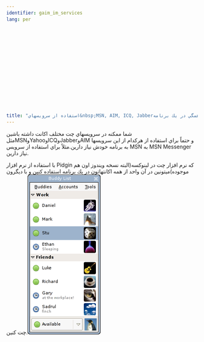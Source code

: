 ```yaml
---
identifier: gaim_im_services
lang: per
  




  
  
  






title: "استفاده از سرويسهاي&nbsp;MSN, AIM, ICQ, Jabberهمگي در يك برنامه"
---
```


شما ممكنه در سرويسهاي چت مختلف اكانت داشته باشين
مثلMSNوYahooوICQوJabberوAIM و حتماً براي استفاده از هركدام از اين
سرويسها به برنامه خودش نياز دارين.مثلاً براي استفاده از سرويس MSN به
MSN Messenger نياز دارين.<br />

با استفاده از نرم افزار Pidgin كه نرم افزار چت در لبنوكسه(البته نسخه
ويندوز اون هم موجوده)ميتونين در آن واحد از همه اكانتهاتون در يك برنامه
استفاده كنين و با ديگرون چت كنين.<img src="/img/gaim_im_services.png">





 


